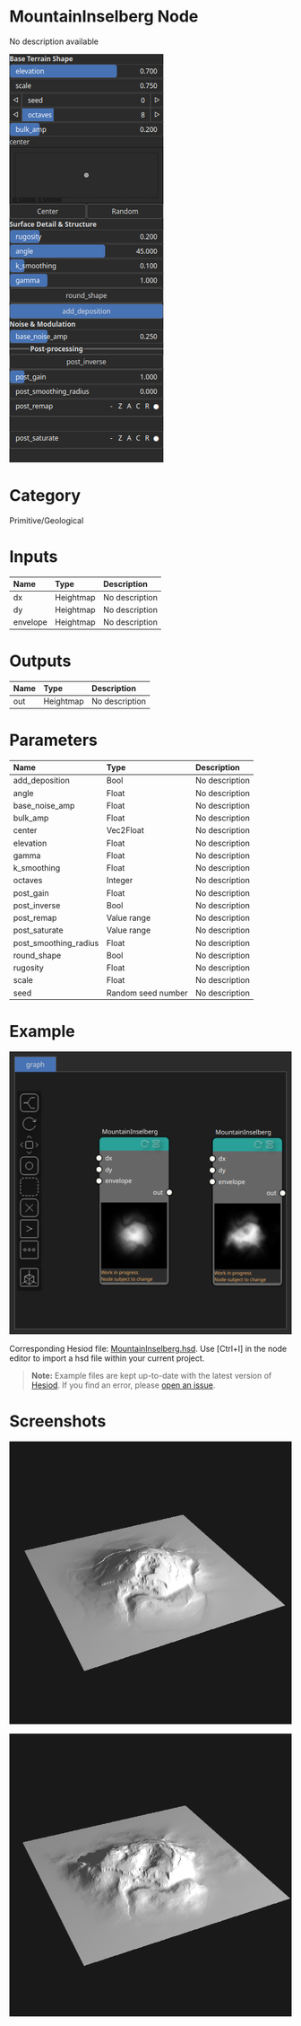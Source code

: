 
MountainInselberg Node
======================


No description available



![img](../../images/nodes/MountainInselberg_settings.png)


# Category


Primitive/Geological
# Inputs

|Name|Type|Description|
| :--- | :--- | :--- |
|dx|Heightmap|No description|
|dy|Heightmap|No description|
|envelope|Heightmap|No description|

# Outputs

|Name|Type|Description|
| :--- | :--- | :--- |
|out|Heightmap|No description|

# Parameters

|Name|Type|Description|
| :--- | :--- | :--- |
|add_deposition|Bool|No description|
|angle|Float|No description|
|base_noise_amp|Float|No description|
|bulk_amp|Float|No description|
|center|Vec2Float|No description|
|elevation|Float|No description|
|gamma|Float|No description|
|k_smoothing|Float|No description|
|octaves|Integer|No description|
|post_gain|Float|No description|
|post_inverse|Bool|No description|
|post_remap|Value range|No description|
|post_saturate|Value range|No description|
|post_smoothing_radius|Float|No description|
|round_shape|Bool|No description|
|rugosity|Float|No description|
|scale|Float|No description|
|seed|Random seed number|No description|

# Example


![img](../../images/nodes/MountainInselberg_hsd_example.png)

Corresponding Hesiod file: [MountainInselberg.hsd](../../examples/MountainInselberg.hsd). Use [Ctrl+I] in the node editor to import a hsd file within your current project. 

> **Note:** Example files are kept up-to-date with the latest version of [Hesiod](https://github.com/otto-link/Hesiod).
> If you find an error, please [open an issue](https://github.com/otto-link/Hesiod/issues).

  
# Screenshots

![img](../../images/nodes/MountainInselberg_wiki0.png)

![img](../../images/nodes/MountainInselberg_wiki1.png)